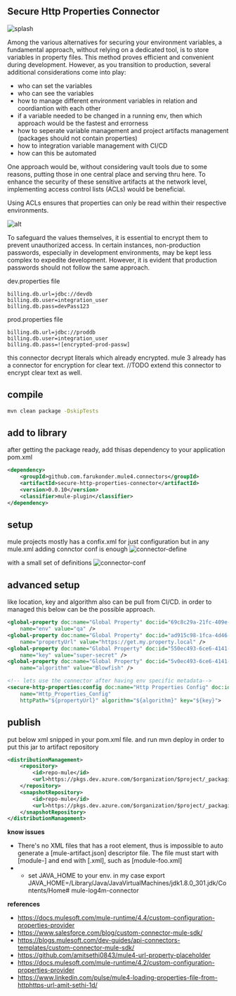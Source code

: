 ## Secure Http Properties Connector

![splash](./content/splash.png)

Among the various alternatives for securing your environment variables, a fundamental approach, without relying on a dedicated tool, is to store variables in property files. This method proves efficient and convenient during development. However, as you transition to production, several additional considerations come into play:
 - who can set the variables
 - who can see the variables
 - how to manage different environment variables in relation and coordiantion with each other
 - if a variable needed to be changed in a running env, then which approach would be the fastest and errorness
 - how to seperate variable management and project artifacts management (packages should not contain properties)
 - how to integration variable management with CI/CD
 - how can this be automated
 
One approach would be, without considering vault tools due to some reasons, putting those in one central place and serving thru here. To enhance the security of these sensitive artifacts at the network level, implementing access control lists (ACLs) would be beneficial.

Using ACLs ensures that properties can only be read within their respective environments.

![alt](./content/secure-http-prop-2.png)

To safeguard the values themselves, it is essential to encrypt them to prevent unauthorized access. In certain instances, non-production passwords, especially in development environments, may be kept less complex to expedite development. However, it is evident that production passwords should not follow the same approach. 

dev.properties file
```
billing.db.url=jdbc://devdb
billing.db.user=integration_user
billing.db.pass=devPass123
```

prod.properties file
```
billing.db.url=jdbc://proddb
billing.db.user=integration_user
billing.db.pass=![encrypted-prod-passw]
```

this connector decrypt literals which already encrypted. mule 3 already  has a connector for encryption for clear text.
//TODO extend this connector to encrypt clear text as well. 

## compile

```sh
mvn clean package -DskipTests
```

## add  to library
after getting the package ready, add thisas dependency to your application pom.xml

```xml
<dependency>
	<groupId>github.com.farukonder.mule4.connectors</groupId>
	<artifactId>secure-http-properties-connector</artifactId>
	<version>0.0.10</version>
	<classifier>mule-plugin</classifier>
</dependency>
```

## setup

mule projects mostly has a confix.xml for just configuration  but in any mule.xml adding connctor conf is enough
![connector-define](./content/connector-initiate.png)

with a small set of definitions
![connector-conf](./content/connector-conf.png)

## advanced setup

like location, key and algorithm also can be pull from CI/CD. in order to managed this below  can be the possible approach.


```xml
<global-property doc:name="Global Property" doc:id="69c8c29a-21fc-409e-a104-635334980abb" 
	name="env" value="qa" />
<global-property doc:name="Global Property" doc:id="ad915c98-1fca-4d46-86dc-06c19da8b3d9" 
	name="propertyUrl" value="https://get.my.property.local" />
<global-property doc:name="Global Property" doc:id="550ec493-6ce6-4141-a012-cb80b81b81s4" 
	name="key" value="super-secret" />
<global-property doc:name="Global Property" doc:id="5v0ec493-6ce6-4141-a012-zb8fb81b8143" 
	name="algorithm" value="Blowfish" />

<!-- lets use the connector after having env specific metadata-->	
<secure-http-properties:config doc:name="Http Properties Config" doc:id="0720a68d-e738-461e-a1a0-fd4c4ada9c32"
	name="Http_Properties_Config" 
	httpPath="${propertyUrl}" algorithm="${algorithm}" key="${key}">
```

## publish

put below xml snipped in your pom.xml file. and run mvn deploy in order to put this jar to artifact repository

```xml
<distributionManagement>
	<repository>
		<id>repo-mule</id>
		<url>https://pkgs.dev.azure.com/$organization/$project/_packaging/cci-repo-mule/maven/v1</url>
	</repository>
	<snapshotRepository>
		<id>repo-mule</id>
		<url>https://pkgs.dev.azure.com/$organization/$project/_packaging/cci-repo-mule/maven/v1</url>
	</snapshotRepository>
</distributionManagement>
```

**know issues**
 - There's no XML files that has a <module> root element, thus is impossible to auto generate a [mule-artifact.json] descriptor file. The file must start with [module-] and end with [.xml], such as [module-foo.xml] 
 - - set JAVA_HOME to your env. in my case export JAVA_HOME=/Library/Java/JavaVirtualMachines/jdk1.8.0_301.jdk/Contents/Home# mule-log4m-connector

**references**
 - https://docs.mulesoft.com/mule-runtime/4.4/custom-configuration-properties-provider
 - https://www.salesforce.com/blog/custom-connector-mule-sdk/
 - https://blogs.mulesoft.com/dev-guides/api-connectors-templates/custom-connector-mule-sdk/
 - https://github.com/amitsethi0843/mule4-url-property-placeholder
 - https://docs.mulesoft.com/mule-runtime/4.2/custom-configuration-properties-provider
 - https://www.linkedin.com/pulse/mule4-loading-properties-file-from-httphttps-url-amit-sethi-1d/